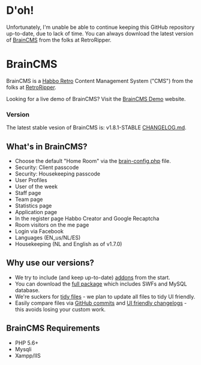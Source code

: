 # D'oh! #

Unfortunately, I'm unable be able to continue keeping this GitHub repository up-to-date, due to lack of time. You can always download the latest version of [BrainCMS][1] from the folks at RetroRipper.

# BrainCMS #

BrainCMS is a [Habbo Retro][6] Content Management System ("CMS") from the folks at [RetroRipper][1].

Looking for a live demo of BrainCMS? Visit the [BrainCMS Demo][2] website.
 

### Version ###
The latest stable vesion of BrainCMS is: v1.8.1-STABLE [CHANGELOG.md][3].

## What's in BrainCMS? ##
- Choose the default "Home Room" via the [brain-config.php][4] file.
- Security: Client passcode
- Security: Housekeeping passcode
- User Profiles
- User of the week
- Staff page
- Team page
- Statistics page
- Application page
- In the register page Habbo Creator and Google Recaptcha
- Room visitors on the me page
- Login via Facebook
- Languages (EN_us/NL/ES)
- Housekeeping (NL and English as of v1.7.0) 

## Why use our versions? ##
- We try to include (and keep up-to-date) [addons][7] from the start.
- You can download the [full package][8] which includes SWFs and MySQL database.
- We're suckers for [tidy files][9] - we plan to update all files to tidy UI friendly.
- Easily compare files via [GitHub commits][10] and [UI friendly changelogs][3] - this avoids losing your custom work.

## BrainCMS Requirements ##
- PHP 5.6+
- Mysqli
- Xampp/IIS


[1]: https://retroripper.com/braincms.php
[2]: https://brain.retroripper.com
[3]: https://github.com/BrainCMS/BrainCMS/blob/master/CHANGELOG.md
[4]: https://github.com/BrainCMS/BrainCMS/wiki/How-do-I-change-the-default-home-room
[5]: https://github.com/BrainCMS/BrainCMS/tree/master/brain-addons
[6]: https://help.habbo.com/hc/en-us/articles/221642388-What-are-Retro-sites-
[7]: https://github.com/BrainCMS/BrainCMS/tree/master/brain-addons
[8]: https://github.com/BrainCMS/BrainCMS/tree/master/brain-addons
[9]: https://github.com/BrainCMS/BrainCMS/blob/master/system/brain-config.sample.php
[10]: https://github.com/BrainCMS/BrainCMS/commits/master
